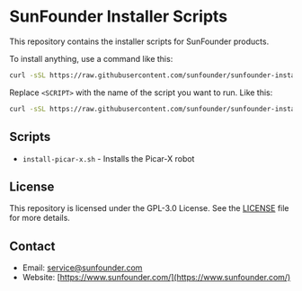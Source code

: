 # SunFounder Installer Scripts

This repository contains the installer scripts for SunFounder products.

To install anything, use a command like this:

```bash
curl -sSL https://raw.githubusercontent.com/sunfounder/sunfounder-installer-scripts/main/<SCRIPT> | sudo bash
```

Replace `<SCRIPT>` with the name of the script you want to run. Like this:

```bash
curl -sSL https://raw.githubusercontent.com/sunfounder/sunfounder-installer-scripts/main/install-picar-x.sh | sudo bash
```

## Scripts

- `install-picar-x.sh` - Installs the Picar-X robot

## License

This repository is licensed under the GPL-3.0 License. See the [LICENSE](LICENSE) file for more details.

## Contact

- Email: [service@sunfounder.com](mailto:service@sunfounder.com)
- Website: [https://www.sunfounder.com/](https://www.sunfounder.com/)

